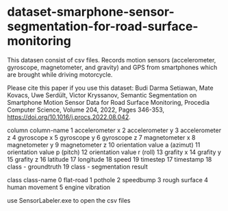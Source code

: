 # dataset-smarphone-sensor-segmentation-for-road-surface-monitoring
This datasen consist of csv files. 
Records motion sensors (accelerometer, gyroscope, magnetometer, and gravity) and GPS from smartphones which are brought while driving motorcycle.


Please cite this paper if you use this dataset:
Budi Darma Setiawan, Mate Kovacs, Uwe Serdült, Victor Kryssanov, Semantic Segmentation on Smartphone Motion Sensor Data for Road Surface Monitoring, Procedia Computer Science, Volume 204, 2022, Pages 346-353, https://doi.org/10.1016/j.procs.2022.08.042.


column  column-name 
1       accelerometer x
2       accelerometer y
3       accelerometer z 
4       gyroscope x
5       gyroscope y
6       gyroscope z
7       magnetometer x
8       magnetometer y
9       magnetometer z
10      orientation value a (azimut)
11      orientation value p (pitch)
12      orientation value r (roll)
13      grafity x
14      grafity y
15      grafity z
16      latitude
17      longitude
18      speed
19      timestep
17      timestamp
18      class - groundtruth
19      class - segmentation result


class   class-name
0       flat-road
1       pothole
2       speedbump
3       rough surface
4       human movement
5       engine vibration

use SensorLabeler.exe to open the csv files
